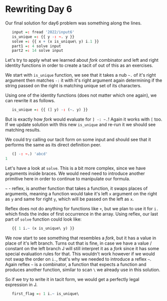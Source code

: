 # Rewriting Day 6

Our final solution for day6 problem was something along the lines.

```r
   input =: fread '2022/input6'
   is_unique =: {{ y -: ~. y }}
   solve =: {{ x + (x is_unique\ y) i.1 }}
   part1 =: 4 solve input
   part2 =: 14 solve input
```

Let's try to apply what we learned about *fork* combinator and left and right identity functions in order to create a tacit of out of this as an exercises.

We start with `is_unique` function, we see that it takes a nub `~.` of it's right argument then matches `-:` it with it's right argument again determining if the string passed on the right is matching unique set of its characters.

Using one of the identity functions (does not matter which one again), we can rewrite it as follows.

```r
   is_unique =: {{ (] y) -: (~. y) }}
```

But is exactly how *fork* would evaluate for `] -: ~.`! Again it works with `[` too. If we update solution with this new `is_unique` and re-run it we should see matching results.

We could try calling our tacit form on some input and should see that it performs the same as its direct definition peer.

```r
   (] -: ~.) 'abcd'
1
```

Let's have a look at `solve`. This is a bit more complex, since we have arguments inside braces. We would need need to introduce another primitive here in order to continue to manipulate our formula.

`~` - reflex, is another function that takes a function, it swaps places of arguments, meaning a function would take it's left `x` argument on the right as `y` and same for right `y`, which will be passed on the left as `x`.

Reflex does not do anything for functions like `+`, but we plan to use it for `i.` which finds the index of first occurrence in the array. Using reflex, our last part of `solve` function could look like:

```r
   {{ 1 i.~ (x is_unique\ y) }}
```

We now start to see something that resembles a *fork*, but it has a value in place of it's left branch. Turns out that is fine, in case we have a value / constant on the left branch J will still interpret it as a *fork* since it has some special evaluation rules for that. This wouldn't work however if we would not swap the order on `i.`, that's why we needed to introduce a reflex `~`. Again reflex `~` is a combinator, a function that expects a function and produces another function, similar to scan `\` we already use in this solution.

So if we try to write it in tacit form, we would get a perfectly legal expression in J.

```r
   first_flag =: 1 i.~ is_unique\
```
